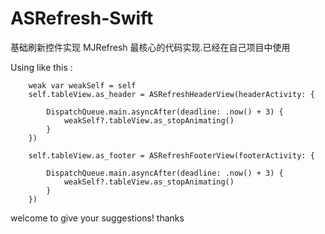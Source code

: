 # ASRefresh-Swift
 基础刷新控件实现
MJRefresh 最核心的代码实现.已经在自己项目中使用


Using like this :

        weak var weakSelf = self
        self.tableView.as_header = ASRefreshHeaderView(headerActivity: {
            
            DispatchQueue.main.asyncAfter(deadline: .now() + 3) {
                weakSelf?.tableView.as_stopAnimating()
            }
        })
        
        self.tableView.as_footer = ASRefreshFooterView(footerActivity: {
            
            DispatchQueue.main.asyncAfter(deadline: .now() + 3) {
                weakSelf?.tableView.as_stopAnimating()
            }
        })
 welcome to give your suggestions! thanks
